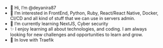 - 👋 Hi, I’m @deyanira87
- 👀 I’m interested in FrontEnd, Python, Ruby, React/React Native, Docker, CI/CD and all kind of stuff that we can use in servers admin.
- 🌱 I’m currently learning NextJS, Cyber security
- ✨ I enjoy learning all about technologies, and coding. I am always looking for new challenges and opportunities to learn and grow.
- 💞️ In love with Traefik
<!-- - 💞️ I’m looking to collaborate on ...
- 📫 How to reach me ...
-->

<!---
deyanira87/deyanira87 is a ✨ special ✨ repository because its `README.md` (this file) appears on your GitHub profile.
You can click the Preview link to take a look at your changes.
--->

